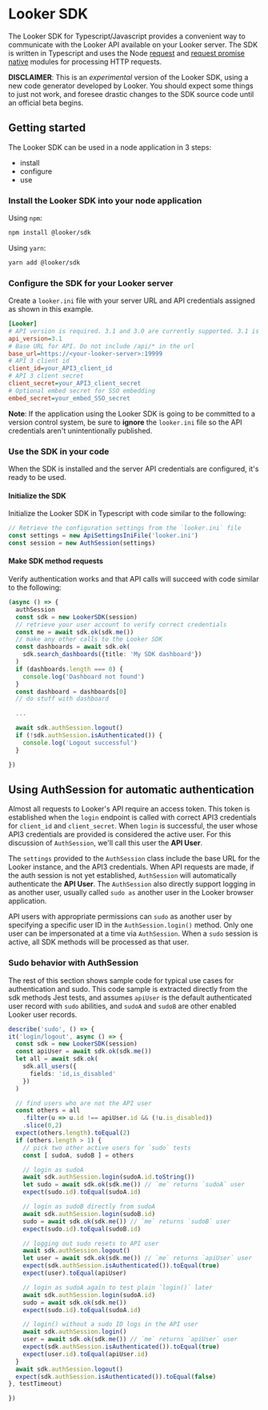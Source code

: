 # Looker SDK

The Looker SDK for Typescript/Javascript provides a convenient way to communicate with the Looker API available on your 
Looker server. The SDK is written in Typescript and uses the Node [request](https://www.npmjs.com/package/request) and 
[request promise native](https://www.npmjs.com/package/request-promise-native) modules for processing HTTP requests.

**DISCLAIMER**: This is an _experimental_ version of the Looker SDK, using a new code generator developed by Looker. 
You should expect some things to just not work, and foresee drastic changes to the SDK source code until an official
beta begins. 
 
## Getting started

The Looker SDK can be used in a node application in 3 steps:

* install
* configure
* use

### Install the Looker SDK into your node application

Using `npm`:

```bash
npm install @looker/sdk
```

Using `yarn`:

```bash
yarn add @looker/sdk
```

### Configure the SDK for your Looker server

Create a `looker.ini` file with your server URL and API credentials assigned as shown in this example.

```ini
[Looker]
# API version is required. 3.1 and 3.0 are currently supported. 3.1 is highly recommended.
api_version=3.1
# Base URL for API. Do not include /api/* in the url
base_url=https://<your-looker-server>:19999
# API 3 client id
client_id=your_API3_client_id
# API 3 client secret
client_secret=your_API3_client_secret
# Optional embed secret for SSO embedding
embed_secret=your_embed_SSO_secret
```

**Note**: If the application using the Looker SDK is going to be committed to a version control system, be sure to 
**ignore** the `looker.ini` file so the API credentials aren't unintentionally published.

### Use the SDK in your code

When the SDK is installed and the server API credentials are configured, it's ready to be used.

#### Initialize the SDK

Initialize the Looker SDK in Typescript with code similar to the following:

```typescript
// Retrieve the configuration settings from the `looker.ini` file
const settings = new ApiSettingsIniFile('looker.ini')
const session = new AuthSession(settings)
```

#### Make SDK method requests

Verify authentication works and that API calls will succeed with code similar to the following:

```typescript
(async () => {
  authSession
  const sdk = new LookerSDK(session)
  // retrieve your user account to verify correct credentials
  const me = await sdk.ok(sdk.me()) 
  // make any other calls to the Looker SDK
  const dashboards = await sdk.ok(
    sdk.search_dashboards({title: 'My SDK dashboard'})
  )
  if (dashboards.length === 0) {
    console.log('Dashboard not found')
  }
  const dashboard = dashboards[0]
  // do stuff with dashboard

  ...

  await sdk.authSession.logout()
  if (!sdk.authSession.isAuthenticated()) {
    console.log('Logout successful')
  }

})
```

## Using AuthSession for automatic authentication

Almost all requests to Looker's API require an access token. This token is established when the `login` endpoint 
is called with correct API3 credentials for `client_id` and `client_secret`. When `login` is successful, the 
user whose API3 credentials are provided is considered the active user. For this discussion of `AuthSession`, we'll
call this user the **API User**. 

The `settings` provided to the `AuthSession` class include the base URL for the Looker instance, and the API3 credentials.
When API requests are made, if the auth session is not yet established, `AuthSession` will automatically authenticate
the **API User**. The `AuthSession` also directly support logging in as another user, usually called `sudo as` another
user in the Looker browser application.

API users with appropriate permissions can `sudo` as another user by specifying a specific user ID in the 
`AuthSession.login()` method. Only one user can be impersonated at a time via `AuthSession`. When a `sudo` session is 
active, all SDK methods will be processed as that user.
  
### Sudo behavior with AuthSession

The rest of this section shows sample code for typical use cases for authentication and sudo. This code sample is extracted
directly from the sdk methods Jest tests, and assumes `apiUser` is the default authenticated user record with `sudo` abilities, 
and `sudoA` and `sudoB` are other enabled Looker user records.

```typescript
describe('sudo', () => {
it('login/logout', async () => {
  const sdk = new LookerSDK(session)
  const apiUser = await sdk.ok(sdk.me())
  let all = await sdk.ok(
    sdk.all_users({
      fields: 'id,is_disabled'
    })
  )

  // find users who are not the API user
  const others = all
    .filter(u => u.id !== apiUser.id && (!u.is_disabled))
    .slice(0,2)
  expect(others.length).toEqual(2)
  if (others.length > 1) {
    // pick two other active users for `sudo` tests
    const [ sudoA, sudoB ] = others

    // login as sudoA
    await sdk.authSession.login(sudoA.id.toString())
    let sudo = await sdk.ok(sdk.me()) // `me` returns `sudoA` user
    expect(sudo.id).toEqual(sudoA.id)

    // login as sudoB directly from sudoA
    await sdk.authSession.login(sudoB.id)
    sudo = await sdk.ok(sdk.me()) // `me` returns `sudoB` user
    expect(sudo.id).toEqual(sudoB.id)

    // logging out sudo resets to API user
    await sdk.authSession.logout()
    let user = await sdk.ok(sdk.me()) // `me` returns `apiUser` user
    expect(sdk.authSession.isAuthenticated()).toEqual(true)
    expect(user).toEqual(apiUser)

    // login as sudoA again to test plain `login()` later
    await sdk.authSession.login(sudoA.id)
    sudo = await sdk.ok(sdk.me())
    expect(sudo.id).toEqual(sudoA.id)

    // login() without a sudo ID logs in the API user
    await sdk.authSession.login()
    user = await sdk.ok(sdk.me()) // `me` returns `apiUser` user
    expect(sdk.authSession.isAuthenticated()).toEqual(true)
    expect(user.id).toEqual(apiUser.id)
  }
  await sdk.authSession.logout()
  expect(sdk.authSession.isAuthenticated()).toEqual(false)
}, testTimeout)

})
```


 
